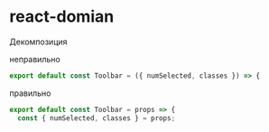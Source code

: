 # react-domian

Декомпозиция

неправильно

```JavaScript
export default const Toolbar = ({ numSelected, classes }) => {
```

правильно

```JavaScript
export default const Toolbar = props => {
  const { numSelected, classes } = props;
```
